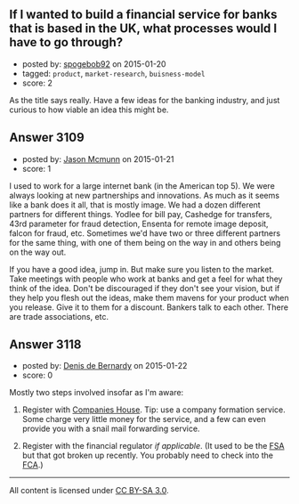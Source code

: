 ## If I wanted to build a financial service for banks that is based in the UK, what processes would I have to go through?

- posted by: [spogebob92](https://stackexchange.com/users/2147747/spogebob92) on 2015-01-20
- tagged: `product`, `market-research`, `buisness-model`
- score: 2

As the title says really. Have a few ideas for the banking industry, and just curious to how viable an idea this might be.


## Answer 3109

- posted by: [Jason Mcmunn](https://stackexchange.com/users/5429346/jason-mcmunn) on 2015-01-21
- score: 1

I used to work for a large internet bank (in the American top 5).  We were always looking at new partnerships and innovations.   As much as it seems like a bank does it all, that is mostly image.  We had a dozen different partners for different things.  Yodlee for bill pay, Cashedge for transfers, 43rd parameter for fraud detection, Ensenta for remote image deposit, falcon for fraud, etc.  Sometimes we'd have two or three different partners for the same thing, with one of them being on the way in and others being on the way out. 

If you have a good idea, jump in.  But make sure you listen to the market.  Take meetings with people who work at banks and get a feel for what they think of the idea.  Don't be discouraged if they don't see your vision, but if they help you flesh out the ideas, make them mavens for your product when you release.  Give it to them for a discount.  Bankers talk to each other.  There are trade associations, etc.



## Answer 3118

- posted by: [Denis de Bernardy](https://stackexchange.com/users/182468/denis-de-bernardy) on 2015-01-22
- score: 0

Mostly two steps involved insofar as I'm aware:

1. Register with [Companies House](https://www.gov.uk/company-registration-filing/starting-company). Tip: use a company formation service. Some charge very little money for the service, and a few can even provide you with a snail mail forwarding service.

2. Register with the financial regulator *if applicable*. (It used to be the [FSA](http://www.fsa.gov.uk) but that got broken up recently. You probably need to check into the [FCA](http://www.fsa.gov.uk/register/home.do).)



---

All content is licensed under [CC BY-SA 3.0](https://creativecommons.org/licenses/by-sa/3.0/).
